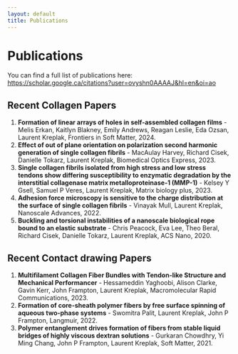 ```yaml
---
layout: default
title: Publications
---
```


# Publications

You can find a full list of publications here: https://scholar.google.ca/citations?user=ovyshn0AAAAJ&hl=en&oi=ao

## Recent Collagen Papers
1. **Formation of linear arrays of holes in self-assembled collagen films** - Melis Erkan, Kaitlyn Blakney, Emily Andrews, Reagan Leslie, Eda Ozsan, Laurent Kreplak, Frontiers in Soft Matter, 2024.
2. **Effect of out of plane orientation on polarization second harmonic generation of single collagen fibrils** - MacAulay Harvey, Richard Cisek, Danielle Tokarz, Laurent Kreplak, Biomedical Optics Express, 2023.
3. **Single collagen fibrils isolated from high stress and low stress tendons show differing susceptibility to enzymatic degradation by the interstitial collagenase matrix metalloproteinase-1 (MMP-1)** - Kelsey Y Gsell, Samuel P Veres, Laurent Kreplak, Matrix biology plus, 2023.
4. **Adhesion force microscopy is sensitive to the charge distribution at the surface of single collagen fibrils** - Vinayak Mull, Laurent Kreplak, Nanoscale Advances, 2022.
5. **Buckling and torsional instabilities of a nanoscale biological rope bound to an elastic substrate** - Chris Peacock, Eva Lee, Theo Beral, Richard Cisek, Danielle Tokarz, Laurent Kreplak, ACS Nano, 2020.

## Recent Contact drawing Papers
1. **Multifilament Collagen Fiber Bundles with Tendon‐like Structure and Mechanical Performancer** - Hessameddin Yaghoobi, Alison Clarke, Gavin Kerr, John Frampton, Laurent Kreplak, Macromolecular Rapid Communications, 2023.
2. **Formation of core-sheath polymer fibers by free surface spinning of aqueous two-phase systems** - Swomitra Palit, Laurent Kreplak, John P Frampton, Langmuir, 2022.
3. **Polymer entanglement drives formation of fibers from stable liquid bridges of highly viscous dextran solutions** - Gurkaran Chowdhry, Yi Ming Chang, John P Frampton, Laurent Kreplak, Soft Matter, 2021.
